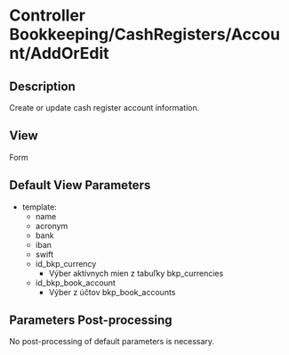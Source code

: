# Controller Bookkeeping/CashRegisters/Account/AddOrEdit

## Description

Create or update cash register account information.

## View

Form

## Default View Parameters

* template:
  * name
  * acronym
  * bank
  * iban
  * swift
  * id_bkp_currency
    * Výber aktívnych mien z tabuľky bkp_currencies
  * id_bkp_book_account
    * Výber z účtov bkp_book_accounts

## Parameters Post-processing

No post-processing of default parameters is necessary.
